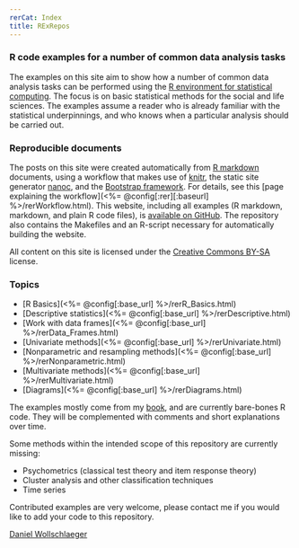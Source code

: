 ```yaml
---
rerCat: Index
title: RExRepos
---
```


### R code examples for a number of common data analysis tasks

The examples on this site aim to show how a number of common data analysis tasks can be performed using the [R environment for statistical computing](http://www.r-project.org/).
The focus is on basic statistical methods for the social and life sciences.
The examples assume a reader who is already familiar with the statistical underpinnings, and who knows when a particular analysis should be carried out.

### Reproducible documents

The posts on this site were created automatically from [R markdown](http://rmarkdown.rstudio.com/) documents, using a workflow that makes use of [knitr](http://yihui.name/knitr/), the static site generator [nanoc](http://nanoc.ws/), and the [Bootstrap framework](http://getbootstrap.com/). For details, see this [page explaining the workflow](<%= @config[:rer][:baseurl] %>/rerWorkflow.html). This website, including all examples (R markdown, markdown, and plain R code files), is [available on GitHub](https://github.com/dwoll/RExRepos). The repository also contains the Makefiles and an R-script necessary for automatically building the website.

All content on this site is licensed under the [Creative Commons BY-SA](http://creativecommons.org/licenses/by-sa/4.0/) license.

### Topics

 - [R Basics](<%= @config[:base_url] %>/rerR_Basics.html)
 - [Descriptive statistics](<%= @config[:base_url] %>/rerDescriptive.html)
 - [Work with data frames](<%= @config[:base_url] %>/rerData_Frames.html)
 - [Univariate methods](<%= @config[:base_url] %>/rerUnivariate.html)
 - [Nonparametric and resampling methods](<%= @config[:base_url] %>/rerNonparametric.html)
 - [Multivariate methods](<%= @config[:base_url] %>/rerMultivariate.html)
 - [Diagrams](<%= @config[:base_url] %>/rerDiagrams.html)

The examples mostly come from my [book](http://www.dwoll.de/r/gddmr.php), and are currently bare-bones R code. They will be complemented with comments and short explanations over time.

Some methods within the intended scope of this repository are currently missing:

 - Psychometrics (classical test theory and item response theory)
 - Cluster analysis and other classification techniques
 - Time series

Contributed examples are very welcome, please contact me if you would like to add your code to this repository.

[Daniel Wollschlaeger](http://www.dwoll.de/)
